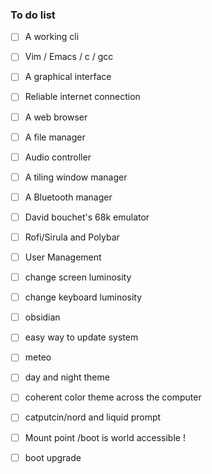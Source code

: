 
### To do list

- [ ] A working cli
- [ ] Vim / Emacs / c / gcc
- [ ] A graphical interface
- [ ] Reliable internet connection
- [ ] A web browser
- [ ] A file manager
- [ ] Audio controller
- [ ] A tiling window manager
- [ ] A Bluetooth manager
- [ ] David bouchet's 68k emulator
- [ ] Rofi/Sirula and Polybar
- [ ] User Management
- [ ] change screen luminosity
- [ ] change keyboard luminosity
- [ ] obsidian
- [ ] easy way to update system
- [ ] meteo
- [ ] day and night theme
- [ ] coherent color theme across the computer
- [ ] catputcin/nord and liquid prompt


- [ ] Mount point /boot is world accessible !
- [ ] boot upgrade